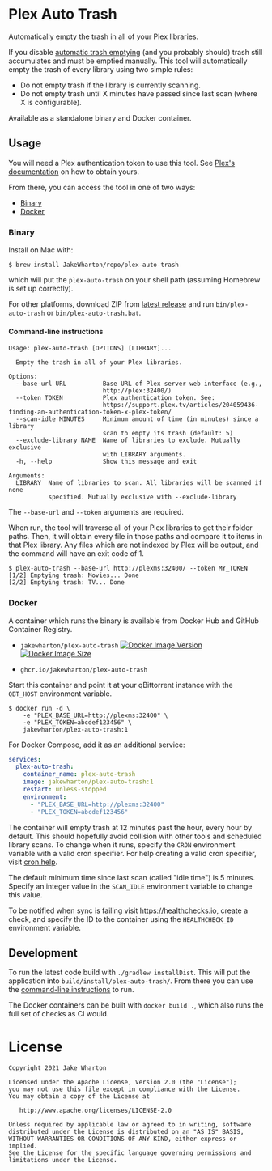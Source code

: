 # Plex Auto Trash

Automatically empty the trash in all of your Plex libraries.

If you disable [automatic trash emptying](https://support.plex.tv/articles/200289326-emptying-library-trash/) (and you probably should) trash still accumulates and must be emptied manually.
This tool will automatically empty the trash of every library using two simple rules:
- Do not empty trash if the library is currently scanning.
- Do not empty trash until X minutes have passed since last scan (where X is configurable).

Available as a standalone binary and Docker container.


## Usage

You will need a Plex authentication token to use this tool.
See [Plex's documentation](https://support.plex.tv/articles/204059436-finding-an-authentication-token-x-plex-token/) on how to obtain yours.

From there, you can access the tool in one of two ways:

 * [Binary](#binary)
 * [Docker](#docker)

### Binary

Install on Mac with:
```
$ brew install JakeWharton/repo/plex-auto-trash
```
which will put the `plex-auto-trash` on your shell path (assuming Homebrew is set up correctly).

For other platforms, download ZIP from
[latest release](https://github.com/JakeWharton/plex-auto-trash/releases/latest)
and run `bin/plex-auto-trash` or `bin/plex-auto-trash.bat`.

#### Command-line instructions

```
Usage: plex-auto-trash [OPTIONS] [LIBRARY]...

  Empty the trash in all of your Plex libraries.

Options:
  --base-url URL          Base URL of Plex server web interface (e.g.,
                          http://plex:32400/)
  --token TOKEN           Plex authentication token. See:
                          https://support.plex.tv/articles/204059436-finding-an-authentication-token-x-plex-token/
  --scan-idle MINUTES     Minimum amount of time (in minutes) since a library
                          scan to empty its trash (default: 5)
  --exclude-library NAME  Name of libraries to exclude. Mutually exclusive
                          with LIBRARY arguments.
  -h, --help              Show this message and exit

Arguments:
  LIBRARY  Name of libraries to scan. All libraries will be scanned if none
           specified. Mutually exclusive with --exclude-library
```

The `--base-url` and `--token` arguments are required.

When run, the tool will traverse all of your Plex libraries to get their folder paths. Then, it will
obtain every file in those paths and compare it to items in that Plex library. Any files which are
not indexed by Plex will be output, and the command will have an exit code of 1.

```
$ plex-auto-trash --base-url http://plexms:32400/ --token MY_TOKEN
[1/2] Emptying trash: Movies... Done
[2/2] Emptying trash: TV... Done
```

### Docker

A container which runs the binary is available from Docker Hub and GitHub Container Registry.

* `jakewharton/plex-auto-trash`
	[![Docker Image Version](https://img.shields.io/docker/v/jakewharton/plex-auto-trash?sort=semver)][hub]
	[![Docker Image Size](https://img.shields.io/docker/image-size/jakewharton/plex-auto-trash)][hub]

* `ghcr.io/jakewharton/plex-auto-trash`

[hub]: https://hub.docker.com/r/jakewharton/plex-auto-trash/

Start this container and point it at your qBittorrent instance with the `QBT_HOST` environment variable.

```
$ docker run -d \
    -e "PLEX_BASE_URL=http://plexms:32400" \
    -e "PLEX_TOKEN=abcdef123456" \
    jakewharton/plex-auto-trash:1
```

For Docker Compose, add it as an additional service:
```yaml
services:
  plex-auto-trash:
    container_name: plex-auto-trash
    image: jakewharton/plex-auto-trash:1
    restart: unless-stopped
    environment:
      - "PLEX_BASE_URL=http://plexms:32400"
      - "PLEX_TOKEN=abcdef123456"
```

The container will empty trash at 12 minutes past the hour, every hour by default.
This should hopefully avoid collision with other tools and scheduled library scans.
To change when it runs, specify the `CRON` environment variable with a valid cron specifier.
For help creating a valid cron specifier, visit [cron.help][cron].

[cron]: https://cron.help/#0_*_*_*_*

The default minimum time since last scan (called "idle time") is 5 minutes.
Specify an integer value in the `SCAN_IDLE` environment variable to change this value.

To be notified when sync is failing visit https://healthchecks.io, create a check, and specify
the ID to the container using the `HEALTHCHECK_ID` environment variable.


## Development

To run the latest code build with `./gradlew installDist`.  This will put the application into
`build/install/plex-auto-trash/`. From there you can use the
[command-line instructions](#command-line-instructions) to run.

The Docker containers can be built with `docker build .`, which also runs the full set of checks
as CI would.


# License

    Copyright 2021 Jake Wharton

    Licensed under the Apache License, Version 2.0 (the "License");
    you may not use this file except in compliance with the License.
    You may obtain a copy of the License at

       http://www.apache.org/licenses/LICENSE-2.0

    Unless required by applicable law or agreed to in writing, software
    distributed under the License is distributed on an "AS IS" BASIS,
    WITHOUT WARRANTIES OR CONDITIONS OF ANY KIND, either express or implied.
    See the License for the specific language governing permissions and
    limitations under the License.
